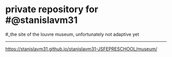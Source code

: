 # private repository for #@stanislavm31
#_the site of the louvre museum, unfortunately not adaptive yet
***
https://stanislavm31.github.io/stanislavm31-JSFEPRESCHOOL/museum/
